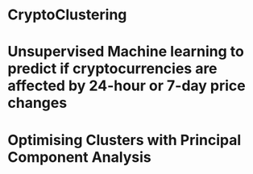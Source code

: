 # CryptoClustering
# Unsupervised Machine learning to predict if cryptocurrencies are affected by 24-hour or 7-day price changes
# Optimising Clusters with Principal Component Analysis
